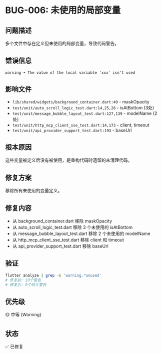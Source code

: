 # BUG-006: 未使用的局部变量

## 问题描述
多个文件中存在定义但未使用的局部变量，导致代码警告。

## 错误信息
```
warning • The value of the local variable 'xxx' isn't used
```

## 影响文件
- `lib/shared/widgets/background_container.dart:49` - maskOpacity
- `test/unit/auto_scroll_logic_test.dart:14,25,26` - isAtBottom (3处)
- `test/unit/message_bubble_layout_test.dart:127,139` - modelName (2处)
- `test/unit/http_mcp_client_sse_test.dart:14,173` - client, timeout
- `test/unit/api_provider_support_test.dart:193` - baseUrl

## 根本原因
这些变量被定义后没有被使用，是重构代码时遗留的未清理代码。

## 修复方案
移除所有未使用的变量定义。

## 修复内容
- 从 background_container.dart 移除 maskOpacity
- 从 auto_scroll_logic_test.dart 移除 3 个未使用的 isAtBottom
- 从 message_bubble_layout_test.dart 移除 2 个未使用的 modelName
- 从 http_mcp_client_sse_test.dart 移除 client 和 timeout
- 从 api_provider_support_test.dart 移除 baseUrl

## 验证
```bash
flutter analyze | grep -E 'warning.*unused'
# 修复前: 10个警告
# 修复后: 0个相关警告
```

## 优先级
🟡 中等 (Warning)

## 状态
✅ 已修复
